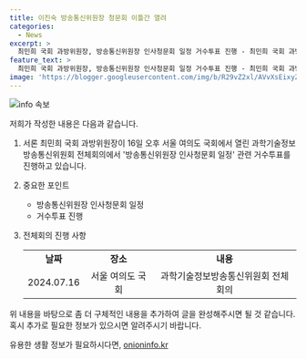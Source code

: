 ```yaml
---
title: 이진숙 방송통신위원장 청문회 이틀간 열려
categories:
  - News
excerpt: >
  최민희 국회 과방위원장, 방송통신위원장 인사청문회 일정 거수투표 진행 - 최민희 국회 과방위원장이 방송통신위원장 인사청문회 일정 관련 거수투표를 진행하고 있다. 이에 대한 관련 소식을 알려줄 예정이다.
feature_text: >
  최민희 국회 과방위원장, 방송통신위원장 인사청문회 일정 거수투표 진행 - 최민희 국회 과방위원장이 방송통신위원장 인사청문회 일정 관련 거수투표를 진행하고 있다. 이에 대한 관련 소식을 알려줄 예정이다.
image: 'https://blogger.googleusercontent.com/img/b/R29vZ2xl/AVvXsEixyZcFfHzMRdzZMjFBmAUKJYCLCGyLL1o632UiGVXcaFdKo_bkvkuCioo0uUKlGfBVcT3P84aROyZIXSBEx3Aw5nCQ3pTgDom1WDC4m8eifvWiAmWEEVb4x6G_l8C0QH225ldMjyaFvpxGEBGNO37VmDTDMHGhJPq73UglMfDca1-0aw/s1600/blogspot.png'
---
```


<p><img src="https://blogger.googleusercontent.com/img/b/R29vZ2xl/AVvXsEixyZcFfHzMRdzZMjFBmAUKJYCLCGyLL1o632UiGVXcaFdKo_bkvkuCioo0uUKlGfBVcT3P84aROyZIXSBEx3Aw5nCQ3pTgDom1WDC4m8eifvWiAmWEEVb4x6G_l8C0QH225ldMjyaFvpxGEBGNO37VmDTDMHGhJPq73UglMfDca1-0aw/s1600/blogspot.png" alt="info 속보" /></p>

<p>저희가 작성한 내용은 다음과 같습니다.</p>

<ol>
<li><p>서론
최민희 국회 과방위원장이 16일 오후 서울 여의도 국회에서 열린 과학기술정보방송통신위원회 전체회의에서 '방송통신위원장 인사청문회 일정' 관련 거수투표를 진행하고 있습니다.</p></li>
<li><p>중요한 포인트</p>

<ul>
   <li>방송통신위원장 인사청문회 일정</li>
   <li>거수투표 진행</li>
</ul></li>
<li><p>전체회의 진행 사항</p>

<table>
   <tr>
      <td style="text-align: center; height: 17px;"><b>날짜</b></td>
      <td style="text-align: center; height: 17px;"><b>장소</b></td>
      <td style="text-align: center; height: 17px;"><b>내용</b></td>
   </tr>
   <tr>
      <td style="text-align: center;">2024.07.16</td>
      <td style="text-align: center;">서울 여의도 국회</td>
      <td style="text-align: center;">과학기술정보방송통신위원회 전체회의</td>
   </tr>
</table></li>
</ol>

<p>위 내용을 바탕으로 좀 더 구체적인 내용을 추가하여 글을 완성해주시면 될 것 같습니다. 혹시 추가로 필요한 정보가 있으시면 알려주시기 바랍니다.</p>
유용한 생활 정보가 필요하시다면, <a href="https://onioninfo.kr" rel="dofollow">onioninfo.kr</a>


